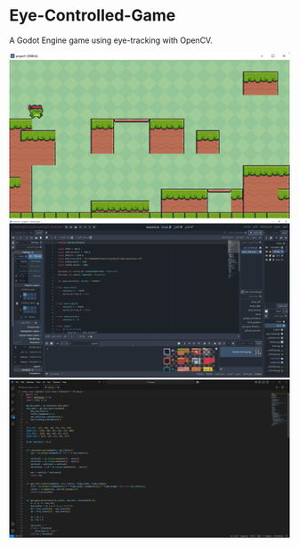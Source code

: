 # Eye-Controlled-Game
A Godot Engine game using eye-tracking  with OpenCV.

![image alt](1.png)
![image alt](2.png)
![image alt](3.png)
